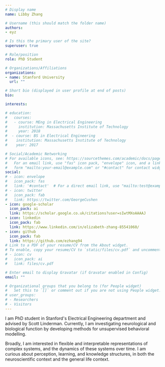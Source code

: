 ```yaml
---
# Display name
name: Libby Zhang

# Username (this should match the folder name)
authors:
- eyz

# Is this the primary user of the site?
superuser: true

# Role/position
role: PhD Student

# Organizations/Affiliations
organizations:
- name: Stanford University
  url: ""

# Short bio (displayed in user profile at end of posts)
bio: 

interests:

# education:
#   courses:
#   - course: MEng in Electrical Engineering
#     institution: Massachusetts Institute of Technology
#     year: 2018
#  - course: BS in Electrical Engineering
#    institution: Massachusetts Institute of Technology
#    year: 2017

# Social/Academic Networking
# For available icons, see: https://sourcethemes.com/academic/docs/page-builder/#icons
#   For an email link, use "fas" icon pack, "envelope" icon, and a link in the
#   form "mailto:your-email@example.com" or "#contact" for contact widget.
social:
# - icon: envelope
#   icon_pack: fas
#   link: '#contact'  # For a direct email link, use "mailto:test@example.org".
# - icon: twitter
#   icon_pack: fab
#   link: https://twitter.com/GeorgeCushen
- icon: google-scholar
  icon_pack: ai
  link: https://scholar.google.co.uk/citations?user=sIwtMXoAAAAJ
- icon: linkedin
  icon_pack: fab
  link: https://www.linkedin.com/in/elizabeth-zhang-85541060/
- icon: github
  icon_pack: fab
  link: https://github.com/ezhang94
# Link to a PDF of your resume/CV from the About widget.
# To enable, copy your resume/CV to `static/files/cv.pdf` and uncomment the lines below.
# - icon: cv
#   icon_pack: ai
#   link: files/cv.pdf

# Enter email to display Gravatar (if Gravatar enabled in Config)
email: ""

# Organizational groups that you belong to (for People widget)
#   Set this to `[]` or comment out if you are not using People widget.
# user_groups:
# - Researchers
# - Visitors
---
```


I am PhD student in Stanford's Electrical Engineering department and advised by Scott Linderman. Currently, I am investigating neurological and biological function by developing methods for unsupervised behavioral modelling.

Broadly, I am interested in flexible and interpretable representations of complex systems, and the dynamics of these systems over time. I am curious about perception, learning, and knowledge structures, in both the neuroscientific context and the general life context.

